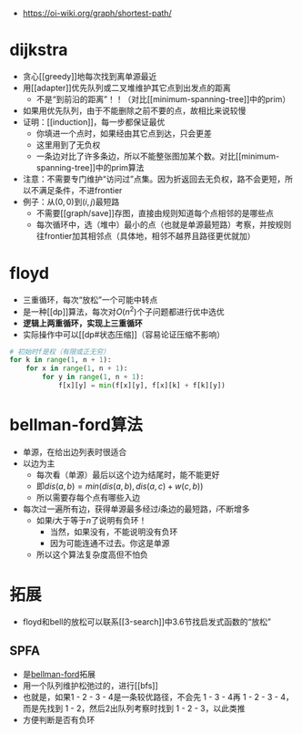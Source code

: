 - https://oi-wiki.org/graph/shortest-path/
# dijkstra
- 贪心[[greedy]]地每次找到离单源最近
- 用[[adapter]]优先队列或二叉堆维护其它点到出发点的距离
  - 不是“到前沿的距离”！！（对比[[minimum-spanning-tree]]中的prim）
- 如果用优先队列，由于不能删除之前不要的点，故相比来说较慢
- 证明：[[induction]]，每一步都保证最优
  - 你填进一个点时，如果经由其它点到达，只会更差
  - 这里用到了无负权
  - 一条边对比了许多条边，所以不能整张图加某个数。对比[[minimum-spanning-tree]]中的prim算法
- 注意：不需要专门维护“访问过”点集。因为折返回去无负权，路不会更短，所以不满足条件，不进frontier
- 例子：从$(0,0)$到$(i,j)$最短路
  - 不需要[[graph/save]]存图，直接由规则知道每个点相邻的是哪些点
  - 每次循环中，选（堆中）最小的点（也就是单源最短路）考察，并按规则往frontier加其相邻点（具体地，相邻不越界且路径更优就加）
# floyd
- 三重循环，每次“放松”一个可能中转点
- 是一种[[dp]]算法，每次对$O(n^2)$个子问题都进行优中选优
- **逻辑上两重循环，实现上三重循环**
- 实际操作中可以[[dp#状态压缩]]（容易论证压缩不影响）
```python
# 初始时f是权（有限或正无穷）
for k in range(1, n + 1):
    for x in range(1, n + 1):
        for y in range(1, n + 1):
            f[x][y] = min(f[x][y], f[x][k] + f[k][y])
```
# bellman-ford算法
- 单源，在给出边列表时很适合
- 以边为主
  - 每次看（单源）最后以这个边为结尾时，能不能更好
  - 即$dis(a,b)=min(dis(a,b), dis(a,c)+w(c,b))$
  - 所以需要存每个点有哪些入边
- 每次过一遍所有边，获得单源最多经过$i$条边的最短路，$i$不断增多
  - 如果$i$大于等于$n$了说明有负环！
    - 当然，如果没有，不能说明没有负环
    - 因为可能连通不过去。你这是单源
  - 所以这个算法复杂度高但不怕负
# 拓展
- floyd和bell的放松可以联系[[3-search]]中3.6节找启发式函数的“放松”
## SPFA
- 是[bellman-ford](#bellman-ford算法)拓展
- 用一个队列维护松弛过的，进行[[bfs]]
- 也就是，如果1 - 2 - 3 - 4是一条较优路径，不会先 1 - 3 - 4再 1 - 2 - 3 - 4，而是先找到 1 - 2，然后2出队列考察时找到 1 - 2 - 3，以此类推
- 方便判断是否有负环